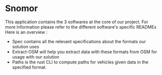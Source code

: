 # Snomor

This application contains the 3 softwares at the core of our project.
For more information please refer to the different software's specific READMEs
Here is an overview :

- Spec contains all the relevant specifications about the formats our solution uses
- Extract-OSM will help you extract data with these formats from OSM for usage with our solution
- Paths is the rust CLI to compute paths for vehicles given data in the specified format.

